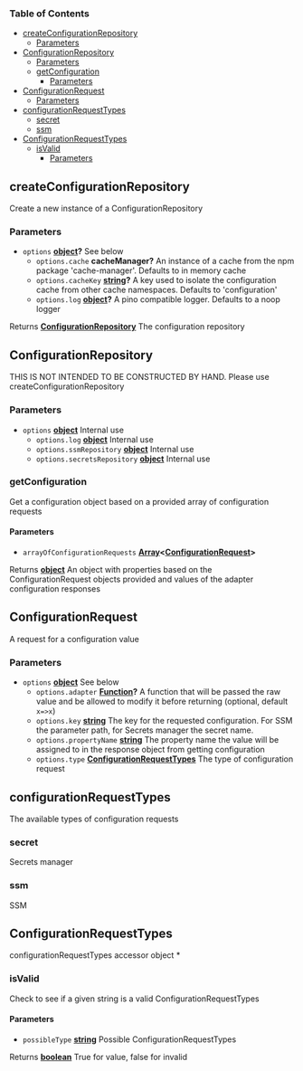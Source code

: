 <!-- Generated by documentation.js. Update this documentation by updating the source code. -->

### Table of Contents

-   [createConfigurationRepository][1]
    -   [Parameters][2]
-   [ConfigurationRepository][3]
    -   [Parameters][4]
    -   [getConfiguration][5]
        -   [Parameters][6]
-   [ConfigurationRequest][7]
    -   [Parameters][8]
-   [configurationRequestTypes][9]
    -   [secret][10]
    -   [ssm][11]
-   [ConfigurationRequestTypes][12]
    -   [isValid][13]
        -   [Parameters][14]

## createConfigurationRepository

Create a new instance of a ConfigurationRepository

### Parameters

-   `options` **[object][15]?** See below
    -   `options.cache` **cacheManager?** An instance of a cache from the npm package 'cache-manager'. Defaults to in memory cache
    -   `options.cacheKey` **[string][16]?** A key used to isolate the configuration cache from other cache namespaces. Defaults to 'configuration'
    -   `options.log` **[object][15]?** A pino compatible logger. Defaults to a noop logger

Returns **[ConfigurationRepository][17]** The configuration repository

## ConfigurationRepository

THIS IS NOT INTENDED TO BE CONSTRUCTED BY HAND. Please use createConfigurationRepository

### Parameters

-   `options` **[object][15]** Internal use
    -   `options.log` **[object][15]** Internal use
    -   `options.ssmRepository` **[object][15]** Internal use
    -   `options.secretsRepository` **[object][15]** Internal use

### getConfiguration

Get a configuration object based on a provided array of configuration requests

#### Parameters

-   `arrayOfConfigurationRequests` **[Array][18]&lt;[ConfigurationRequest][19]>** 

Returns **[object][15]** An object with properties based on the ConfigurationRequest objects provided and values of the adapter configuration responses

## ConfigurationRequest

A request for a configuration value

### Parameters

-   `options` **[object][15]** See below
    -   `options.adapter` **[Function][20]?** A function that will be passed the raw value and be allowed to modify it before returning (optional, default `x=>x`)
    -   `options.key` **[string][16]** The key for the requested configuration. For SSM the parameter path, for Secrets manager the secret name.
    -   `options.propertyName` **[string][16]** The property name the value will be assigned to in the response object from getting configuration
    -   `options.type` **[ConfigurationRequestTypes][21]** The type of configuration request

## configurationRequestTypes

The available types of configuration requests

### secret

Secrets manager

### ssm

SSM

## ConfigurationRequestTypes

configurationRequestTypes accessor object
\*

### isValid

Check to see if a given string is a valid ConfigurationRequestTypes

#### Parameters

-   `possibleType` **[string][16]** Possible ConfigurationRequestTypes

Returns **[boolean][22]** True for value, false for invalid

[1]: #createconfigurationrepository

[2]: #parameters

[3]: #configurationrepository

[4]: #parameters-1

[5]: #getconfiguration

[6]: #parameters-2

[7]: #configurationrequest

[8]: #parameters-3

[9]: #configurationrequesttypes

[10]: #secret

[11]: #ssm

[12]: #configurationrequesttypes-1

[13]: #isvalid

[14]: #parameters-4

[15]: https://developer.mozilla.org/docs/Web/JavaScript/Reference/Global_Objects/Object

[16]: https://developer.mozilla.org/docs/Web/JavaScript/Reference/Global_Objects/String

[17]: #configurationrepository

[18]: https://developer.mozilla.org/docs/Web/JavaScript/Reference/Global_Objects/Array

[19]: #configurationrequest

[20]: https://developer.mozilla.org/docs/Web/JavaScript/Reference/Statements/function

[21]: #configurationrequesttypes

[22]: https://developer.mozilla.org/docs/Web/JavaScript/Reference/Global_Objects/Boolean
